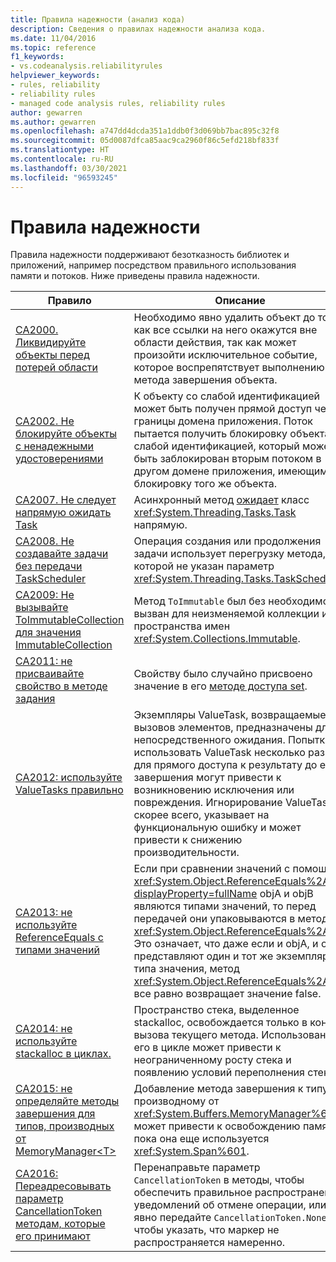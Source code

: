 ```yaml
---
title: Правила надежности (анализ кода)
description: Сведения о правилах надежности анализа кода.
ms.date: 11/04/2016
ms.topic: reference
f1_keywords:
- vs.codeanalysis.reliabilityrules
helpviewer_keywords:
- rules, reliability
- reliability rules
- managed code analysis rules, reliability rules
author: gewarren
ms.author: gewarren
ms.openlocfilehash: a747dd4dcda351a1ddb0f3d069bb7bac895c32f8
ms.sourcegitcommit: 05d0087dfca85aac9ca2960f86c5efd218bf833f
ms.translationtype: HT
ms.contentlocale: ru-RU
ms.lasthandoff: 03/30/2021
ms.locfileid: "96593245"
---
```

# <a name="reliability-rules"></a>Правила надежности

Правила надежности поддерживают безотказность библиотек и приложений, например посредством правильного использования памяти и потоков. Ниже приведены правила надежности.

|Правило|Описание|
|----------|-----------------|
|[CA2000. Ликвидируйте объекты перед потерей области](ca2000.md)|Необходимо явно удалить объект до того, как все ссылки на него окажутся вне области действия, так как может произойти исключительное событие, которое воспрепятствует выполнению метода завершения объекта.|
|[CA2002. Не блокируйте объекты с ненадежными удостоверениями](ca2002.md)|К объекту со слабой идентификацией может быть получен прямой доступ через границы домена приложения. Поток пытается получить блокировку объекта со слабой идентификацией, который может быть заблокирован вторым потоком в другом домене приложения, имеющим блокировку того же объекта.|
|[CA2007. Не следует напрямую ожидать Task](ca2007.md)|Асинхронный метод [ожидает](../../../csharp/language-reference/operators/await.md) класс <xref:System.Threading.Tasks.Task> напрямую.|
|[CA2008. Не создавайте задачи без передачи TaskScheduler](ca2008.md)|Операция создания или продолжения задачи использует перегрузку метода, в которой не указан параметр <xref:System.Threading.Tasks.TaskScheduler>.|
|[CA2009: Не вызывайте ToImmutableCollection для значения ImmutableCollection](ca2009.md)|Метод `ToImmutable` был без необходимости вызван для неизменяемой коллекции из пространства имен <xref:System.Collections.Immutable>.|
|[CA2011: не присваивайте свойство в методе задания](ca2011.md) | Свойству было случайно присвоено значение в его [методе доступа set](../../../csharp/programming-guide/classes-and-structs/using-properties.md#the-set-accessor). |
|[CA2012: используйте ValueTasks правильно](ca2012.md) | Экземпляры ValueTask, возвращаемые из вызовов элементов, предназначены для непосредственного ожидания.  Попытки использовать ValueTask несколько раз или для прямого доступа к результату до его завершения могут привести к возникновению исключения или повреждения.  Игнорирование ValueTask, скорее всего, указывает на функциональную ошибку и может привести к снижению производительности. |
|[CA2013: не используйте ReferenceEquals с типами значений](ca2013.md) | Если при сравнении значений с помощью <xref:System.Object.ReferenceEquals%2A?displayProperty=fullName> objA и objB являются типами значений, то перед передачей они упаковываются в метод <xref:System.Object.ReferenceEquals%2A>. Это означает, что даже если и objA, и objB представляют один и тот же экземпляр типа значения, метод <xref:System.Object.ReferenceEquals%2A> все равно возвращает значение false. |
|[CA2014: не используйте stackalloc в циклах.](ca2014.md) | Пространство стека, выделенное stackalloc, освобождается только в конце вызова текущего метода.  Использование его в цикле может привести к неограниченному росту стека и появлению условий переполнения стека. |
|[CA2015: не определяйте методы завершения для типов, производных от MemoryManager&lt;T&gt;](ca2015.md) | Добавление метода завершения к типу, производному от <xref:System.Buffers.MemoryManager%601>, может привести к освобождению памяти, пока она еще используется <xref:System.Span%601>. |
|[CA2016: Переадресовывать параметр CancellationToken методам, которые его принимают](ca2016.md) | Перенаправьте параметр `CancellationToken` в методы, чтобы обеспечить правильное распространение уведомлений об отмене операции, или явно передайте `CancellationToken.None`, чтобы указать, что маркер не распространяется намеренно. |
